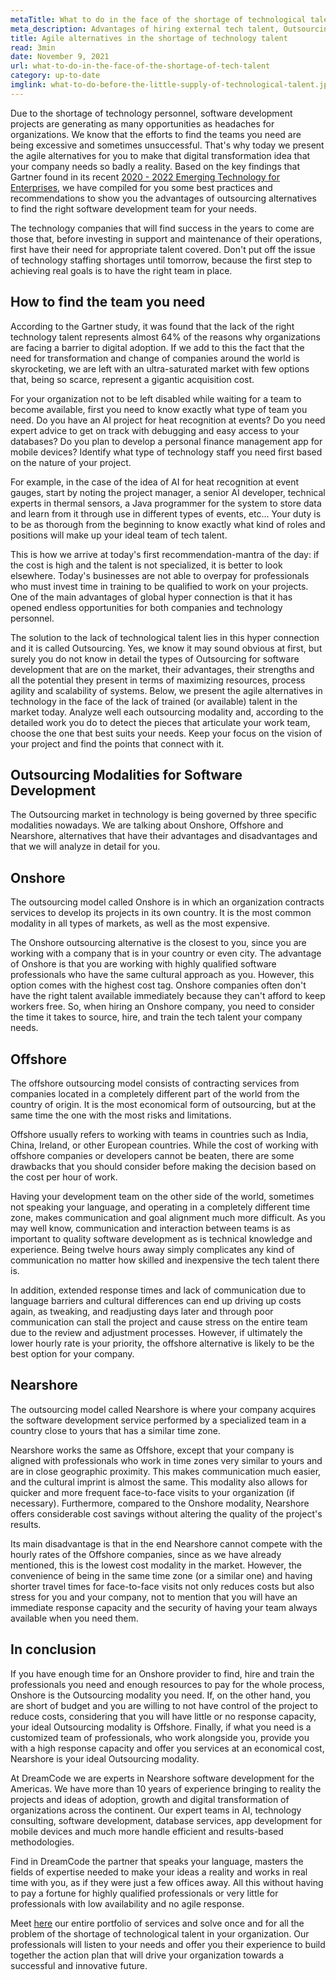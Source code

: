 ```yaml
---
metaTitle: What to do in the face of the shortage of technological talent?
meta_description: Advantages of hiring external tech talent, Outsourcing for software development and alternatives to the shortage of technology staff.
title: Agile alternatives in the shortage of technology talent
read: 3min
date: November 9, 2021
url: what-to-do-in-the-face-of-the-shortage-of-tech-talent
category: up-to-date
imglink: what-to-do-before-the-little-supply-of-technological-talent.jpg
---
```


Due to the shortage of technology personnel, software development projects are generating as many opportunities as headaches for organizations. We know that the efforts to find the teams you need are being excessive and sometimes unsuccessful. That's why today we present the agile alternatives for you to make that digital transformation idea that your company needs so badly a reality.
Based on the key findings that Gartner found in its recent [2020 - 2022 Emerging Technology for Enterprises](https://www.gartner.com/en/information-technology/trends/emerging-technology-roadmap-gb-pd.html?utm_source=google&utm_medium=cpc&utm_campaign=RM_NA_2020_ITTRND_CPC_LG1_H2-GTS-AOC&utm_adgroup=113741808387&utm_term=%2Bemerging%20%2Btechnologies&ad=476672196694&matchtype=b&gclid=Cj0KCQjwqp-LBhDQARIsAO0a6aLy_WvGeZBvv2i1IaEVZwkSD3plLPRxJWinyjh7cgwHgZcnRzssCEwaAi9REALw_wcB), we have compiled for you some best practices and recommendations to show you the advantages of outsourcing alternatives to find the right software development team for your needs.

The technology companies that will find success in the years to come are those that, before investing in support and maintenance of their operations, first have their need for appropriate talent covered. Don't put off the issue of technology staffing shortages until tomorrow, because the first step to achieving real goals is to have the right team in place.

## How to find the team you need

According to the Gartner study, it was found that the lack of the right technology talent represents almost 64% of the reasons why organizations are facing a barrier to digital adoption. If we add to this the fact that the need for transformation and change of companies around the world is skyrocketing, we are left with an ultra-saturated market with few options that, being so scarce, represent a gigantic acquisition cost.

For your organization not to be left disabled while waiting for a team to become available, first you need to know exactly what type of team you need. Do you have an AI project for heat recognition at events? Do you need expert advice to get on track with debugging and easy access to your databases? Do you plan to develop a personal finance management app for mobile devices? Identify what type of technology staff you need first based on the nature of your project.

For example, in the case of the idea of AI for heat recognition at event gauges, start by noting the project manager, a senior AI developer, technical experts in thermal sensors, a Java programmer for the system to store data and learn from it through use in different types of events, etc... Your duty is to be as thorough from the beginning to know exactly what kind of roles and positions will make up your ideal team of tech talent.

This is how we arrive at today's first recommendation-mantra of the day: if the cost is high and the talent is not specialized, it is better to look elsewhere. Today's businesses are not able to overpay for professionals who must invest time in training to be qualified to work on your projects. One of the main advantages of global hyper connection is that it has opened endless opportunities for both companies and technology personnel.

The solution to the lack of technological talent lies in this hyper connection and it is called Outsourcing. Yes, we know it may sound obvious at first, but surely you do not know in detail the types of Outsourcing for software development that are on the market, their advantages, their strengths and all the potential they present in terms of maximizing resources, process agility and scalability of systems.
Below, we present the agile alternatives in technology in the face of the lack of trained (or available) talent in the market today. Analyze well each outsourcing modality and, according to the detailed work you do to detect the pieces that articulate your work team, choose the one that best suits your needs. Keep your focus on the vision of your project and find the points that connect with it.

## Outsourcing Modalities for Software Development

The Outsourcing market in technology is being governed by three specific modalities nowadays. We are talking about Onshore, Offshore and Nearshore, alternatives that have their advantages and disadvantages and that we will analyze in detail for you.

## Onshore

The outsourcing model called Onshore is in which an organization contracts services to develop its projects in its own country. It is the most common modality in all types of markets, as well as the most expensive.

The Onshore outsourcing alternative is the closest to you, since you are working with a company that is in your country or even city. The advantage of Onshore is that you are working with highly qualified software professionals who have the same cultural approach as you. However, this option comes with the highest cost tag. Onshore companies often don't have the right talent available immediately because they can't afford to keep workers free.
So, when hiring an Onshore company, you need to consider the time it takes to source, hire, and train the tech talent your company needs.

## Offshore

The offshore outsourcing model consists of contracting services from companies located in a completely different part of the world from the country of origin. It is the most economical form of outsourcing, but at the same time the one with the most risks and limitations.

Offshore usually refers to working with teams in countries such as India, China, Ireland, or other European countries. While the cost of working with offshore companies or developers cannot be beaten, there are some drawbacks that you should consider before making the decision based on the cost per hour of work.

Having your development team on the other side of the world, sometimes not speaking your language, and operating in a completely different time zone, makes communication and goal alignment much more difficult. As you may well know, communication and interaction between teams is as important to quality software development as is technical knowledge and experience. Being twelve hours away simply complicates any kind of communication no matter how skilled and inexpensive the tech talent there is.

In addition, extended response times and lack of communication due to language barriers and cultural differences can end up driving up costs again, as tweaking, and readjusting days later and through poor communication can stall the project and cause stress on the entire team due to the review and adjustment processes. However, if ultimately the lower hourly rate is your priority, the offshore alternative is likely to be the best option for your company.

## Nearshore

The outsourcing model called Nearshore is where your company acquires the software development service performed by a specialized team in a country close to yours that has a similar time zone.

Nearshore works the same as Offshore, except that your company is aligned with professionals who work in time zones very similar to yours and are in close geographic proximity. This makes communication much easier, and the cultural imprint is almost the same. This modality also allows for quicker and more frequent face-to-face visits to your organization (if necessary). Furthermore, compared to the Onshore modality, Nearshore offers considerable cost savings without altering the quality of the project's results.

Its main disadvantage is that in the end Nearshore cannot compete with the hourly rates of the Offshore companies, since as we have already mentioned, this is the lowest cost modality in the market. However, the convenience of being in the same time zone (or a similar one) and having shorter travel times for face-to-face visits not only reduces costs but also stress for you and your company, not to mention that you will have an immediate response capacity and the security of having your team always available when you need them.

## In conclusion

If you have enough time for an Onshore provider to find, hire and train the professionals you need and enough resources to pay for the whole process, Onshore is the Outsourcing modality you need. If, on the other hand, you are short of budget and you are willing to not have control of the project to reduce costs, considering that you will have little or no response capacity, your ideal Outsourcing modality is Offshore. Finally, if what you need is a customized team of professionals, who work alongside you, provide you with a high response capacity and offer you services at an economical cost, Nearshore is your ideal Outsourcing modality.

At DreamCode we are experts in Nearshore software development for the Americas. We have more than 10 years of experience bringing to reality the projects and ideas of adoption, growth and digital transformation of organizations across the continent. Our expert teams in AI, technology consulting, software development, database services, app development for mobile devices and much more handle efficient and results-based methodologies.

Find in DreamCode the partner that speaks your language, masters the fields of expertise needed to make your ideas a reality and works in real time with you, as if they were just a few offices away. All this without having to pay a fortune for highly qualified professionals or very little for professionals with low availability and no agile response.

Meet [here](https://www.dreamcodesoft.com/en/services) our entire portfolio of services and solve once and for all the problem of the shortage of technological talent in your organization. Our professionals will listen to your needs and offer you their experience to build together the action plan that will drive your organization towards a successful and innovative future.
